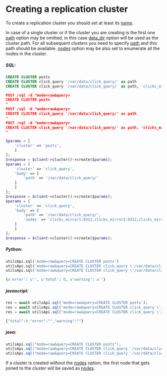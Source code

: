 # Creating a replication cluster 

<!-- example creating a replication cluster 1 -->
To create a replication cluster you should set at least its [name](Creating_a_cluster/Setting_up_replication/Setting_up_replication.md#name).

In case of a single cluster or if the cluster you are creating is the first one [path](Creating_a_cluster/Setting_up_replication/Setting_up_replication.md#path) option may be  omitted, in this case [data_dir](Server_settings/Searchd.md#data_dir) option will be used as the cluster path. For all subsequent clusters you need to specify [path](Creating_a_cluster/Setting_up_replication/Setting_up_replication.md#path) and this path should be available. [nodes](Creating_a_cluster/Setting_up_replication/Setting_up_replication.md#nodes) option may be also set to enumerate all the nodes in the cluster.


<!-- intro -->
##### SQL:

<!-- request SQL -->

```sql
CREATE CLUSTER posts
CREATE CLUSTER click_query '/var/data/click_query/' as path
CREATE CLUSTER click_query '/var/data/click_query/' as path, 'clicks_mirror1:9312,clicks_mirror2:9312,clicks_mirror3:9312' as nodes
```

<!-- request HTTP -->

```json
POST /sql -d "mode=raw&query=
CREATE CLUSTER posts
"
POST /sql -d "mode=raw&query=
CREATE CLUSTER click_query '/var/data/click_query/' as path
"
POST /sql -d "mode=raw&query=
CREATE CLUSTER click_query '/var/data/click_query/' as path, 'clicks_mirror1:9312,clicks_mirror2:9312,clicks_mirror3:9312' as nodes
"
```

<!-- request PHP -->

```php
$params = [
    'cluster' => 'posts',
    ]
];
$response = $client->cluster()->create($params);
$params = [
    'cluster' => 'click_query',
    'body' => [
        'path' => '/var/data/click_query/'
    ]    
    ]
];
$response = $client->cluster()->create($params);
$params = [
    'cluster' => 'click_query',
    'body' => [
        'path' => '/var/data/click_query/',
        'nodes' => 'clicks_mirror1:9312,clicks_mirror2:9312,clicks_mirror3:9312'
    ]    
    ]
];
$response = $client->cluster()->create($params);
```
<!-- intro -->
##### Python:

<!-- request Python -->

```python
utilsApi.sql('mode=raw&query=CREATE CLUSTER posts')
utilsApi.sql('mode=raw&query=CREATE CLUSTER click_query \'/var/data/click_query/\' as path')
utilsApi.sql('mode=raw&query=CREATE CLUSTER click_query \'/var/data/click_query/\' as path, \'clicks_mirror1:9312,clicks_mirror2:9312,clicks_mirror3:9312\' as nodes')

```

<!-- response Python -->
```python
{u'error': u'', u'total': 0, u'warning': u''}
```
<!-- intro -->
##### javascript:

<!-- request javascript -->

```javascript
res = await utilsApi.sql('mode=raw&query=CREATE CLUSTER posts');
res = await utilsApi.sql('mode=raw&query=CREATE CLUSTER click_query \'/var/data/click_query/\' as path');
res = await utilsApi.sql('mode=raw&query=CREATE CLUSTER click_query \'/var/data/click_query/\' as path, \'clicks_mirror1:9312,clicks_mirror2:9312,clicks_mirror3:9312\' as nodes');
```

<!-- response javascript -->
```javascript
{"total":0,"error":"","warning":""}
```

<!-- intro -->
##### java:

<!-- request Java -->

```java
utilsApi.sql("mode=raw&query=CREATE CLUSTER posts");
utilsApi.sql("mode=raw&query=CREATE CLUSTER click_query '/var/data/click_query/' as path");
utilsApi.sql("mode=raw&query=CREATE CLUSTER click_query '/var/data/click_query/' as path, 'clicks_mirror1:9312,clicks_mirror2:9312,clicks_mirror3:9312' as nodes");
```
<!-- end -->

If a cluster is created without the [nodes](Creating_a_cluster/Setting_up_replication/Setting_up_replication.md#nodes) option, the first node that gets joined to the cluster will be saved as [nodes](Creating_a_cluster/Setting_up_replication/Setting_up_replication.md#nodes).

